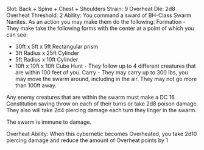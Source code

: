 Slot: Back + Spine + Chest + Shoulders
Strain: 9 
Overheat Die: 2d8
Overheat Threshold: 2 
Ability: You command a sward of BH-Class Swarm Nanites. As an action you may make them do the following:
Formation - They make take the following forms with the center at a point of which you can see:
- 30ft x 5ft x 5ft Rectangular prism
- 3ft Radius x 25ft Cylinder
- 5ft Radius x 10ft Cylinder
- 10ft x 10ft x 10ft Cube
Hunt - They follow up to 4 different creatures that are within 100 feet of you.
Carry - They may carry up to 300 lbs, you may move the swarm around, including in the air. They may not go more than 100ft away.

Any enemy creatures that are within the swarm must make a DC 16 Constitution saving throw on each of their turns or take 2d8 poison damage. They also will take 2d4 piercing damage each turn they linger in the swarm. 

The swarm is immune to damage.

Overheat Ability: When this cybernetic becomes Overheated, you take 2d10 piercing damage and reduce the amount of Overheat points by 1